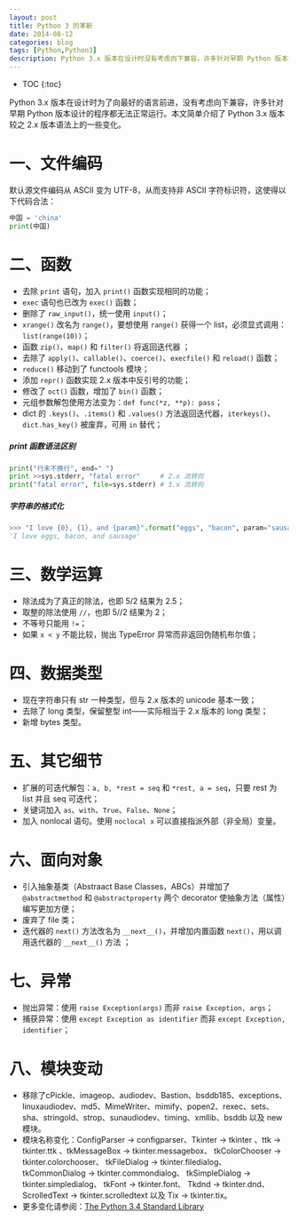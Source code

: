 ```yaml
---
layout: post
title: Python 3 的革新
date: 2014-08-12
categories: blog
tags: [Python,Python3]
description: Python 3.x 版本在设计时没有考虑向下兼容，许多针对早期 Python 版本设计的程序都无法正常运行。本文简单介绍了 Python 3.x 版本较之 2.x 版本语法上的一些变化。
---
```


* TOC
{:toc}

Python 3.x 版本在设计时为了向最好的语言前进，没有考虑向下兼容，许多针对早期 Python 版本设计的程序都无法正常运行。本文简单介绍了 Python 3.x 版本较之 2.x 版本语法上的一些变化。

# 一、文件编码

默认源文件编码从 ASCII 变为 UTF-8，从而支持非 ASCII 字符标识符，这使得以下代码合法：

```py
中国 = 'china' 
print(中国) 
```

# 二、函数

- 去除 `print` 语句，加入 `print()` 函数实现相同的功能；
- `exec` 语句也已改为 `exec()` 函数；
- 删除了 `raw_input()`，统一使用 `input()`；
- `xrange()` 改名为 `range()`，要想使用 `range()` 获得一个 list，必须显式调用：`list(range(10))`；
- 函数 `zip()`、`map()` 和 `filter()` 将返回迭代器 ；
- 去除了 `apply()`、`callable()`、`coerce()`、`execfile()` 和 `reload()` 函数；
- `reduce()` 移动到了 functools 模块；
- 添加 `repr()` 函数实现 2.x 版本中反引号的功能；
- 修改了 `oct()` 函数，增加了 `bin()` 函数；
- 元组参数解包使用方法变为：`def func(*z, **p): pass`；
- dict 的 `.keys()`、`.items()` 和 `.values()` 方法返回迭代器，`iterkeys()`、`dict.has_key()` 被废弃，可用 `in` 替代；
 
##### print 函数语法区别 

```py
print("行末不换行", end=" ") 
print >>sys.stderr, "fatal error"     # 2.x 流转向
print("fatal error", file=sys.stderr) # 3.x 流转向
```

##### 字符串的格式化

```py
>>> "I love {0}, {1}, and {param}".format("eggs", "bacon", param="sausage")
'I love eggs, bacon, and sausage'
```

# 三、数学运算
			
- 除法成为了真正的除法，也即 5/2 结果为 2.5；
- 取整的除法使用 `//`，也即 5//2 结果为 2；
- 不等号只能用 `!=`；
- 如果 `x < y` 不能比较，抛出 TypeError 异常而非返回伪随机布尔值； 
    
# 四、数据类型

- 现在字符串只有 str 一种类型，但与 2.x 版本的 unicode 基本一致；
- 去除了 long 类型，保留整型 int——实际相当于 2.x 版本的 long 类型； 
- 新增 bytes 类型。

# 五、其它细节

- 扩展的可迭代解包：`a, b, *rest = seq` 和 `*rest, a = seq`，只要 rest 为 list 并且 seq 可迭代； 
- 关键词加入 `as`、`with`、`True`、`False`、`None`；
- 加入 nonlocal 语句。使用 `noclocal x` 可以直接指派外部（非全局）变量。 

# 六、面向对象 

- 引入抽象基类（Abstraact Base Classes，ABCs）并增加了 `@abstractmethod` 和 `@abstractproperty` 两个 decorator 使抽象方法（属性）编写更加方便；
- 废弃了 file 类；
- 迭代器的 `next()` 方法改名为 `__next__()`，并增加内置函数 `next()`，用以调用迭代器的 `__next__()` 方法 ；

# 七、异常    

- 抛出异常：使用 `raise Exception(args)` 而非 `raise Exception, args`；
- 捕获异常：使用 `except Exception as identifier` 而非 `except Exception, identifier`；
    
# 八、模块变动 

- 移除了cPickle、imageop、audiodev、Bastion、bsddb185、exceptions、linuxaudiodev、md5、MimeWriter、mimify、popen2、rexec、sets、sha、stringold、strop、sunaudiodev、timing、xmllib、bsddb 以及 new 模块。
- 模块名称变化：ConfigParser → configparser、Tkinter → tkinter 、ttk → tkinter.ttk 、tkMessageBox → tkinter.messagebox、 tkColorChooser → tkinter.colorchooser、 tkFileDialog → tkinter.filedialog、 tkCommonDialog → tkinter.commondialog、 tkSimpleDialog → tkinter.simpledialog、 tkFont → tkinter.font、
 Tkdnd → tkinter.dnd、 ScrolledText → tkinter.scrolledtext 以及 Tix → tkinter.tix。
- 更多变化请参阅：[The Python 3.4 Standard Library](https://docs.python.org/3.4/library/index.html)
